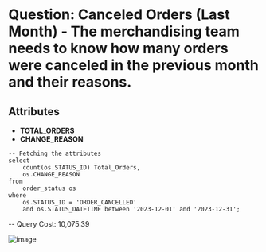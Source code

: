 # Question: Canceled Orders (Last Month) - The merchandising team needs to know how many orders were canceled in the previous month and their reasons.

## Attributes
- **TOTAL_ORDERS**
- **CHANGE_REASON**

```
-- Fetching the attributes
select
	count(os.STATUS_ID) Total_Orders,
	os.CHANGE_REASON
from
	order_status os
where
	os.STATUS_ID = 'ORDER_CANCELLED'
	and os.STATUS_DATETIME between '2023-12-01' and '2023-12-31';
```

-- Query Cost: 10,075.39

![image](https://github.com/user-attachments/assets/2c8dc3d5-b719-4f3f-9883-53e954d1a6c0)
